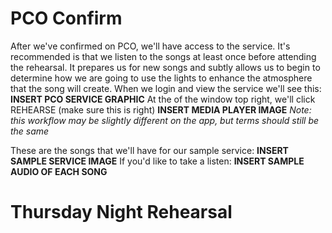 <!-- TITLE: 303 - Sample weekend flow -->
<!-- SUBTITLE: Here we'll go through the entire weekend process from confirm on PCO to Shutdown -->

# PCO Confirm
After we've confirmed on PCO, we'll have access to the service. It's recommended is that we listen to the songs at least once before attending the rehearsal. It prepares us for new songs and subtly allows us to begin to determine how we are going to use the lights to enhance the atmosphere that the song will create. When we login and view the service we'll see this:
**INSERT PCO SERVICE GRAPHIC**
At the of the window top right, we'll click REHEARSE (make sure this is right)
**INSERT MEDIA PLAYER IMAGE**
_Note: this workflow may be slightly different on the app, but terms should still be the same_

These are the songs that we'll have for our sample service:
**INSERT SAMPLE SERVICE IMAGE**
If you'd like to take a listen:
**INSERT SAMPLE AUDIO OF EACH SONG**

# Thursday Night Rehearsal